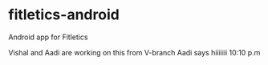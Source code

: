 # fitletics-android
Android app for Fitletics

Vishal and Aadi are working on this from V-branch
Aadi says hiiiiiii
10:10 p.m